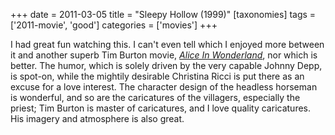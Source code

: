 +++
date = 2011-03-05
title = "Sleepy Hollow (1999)"
[taxonomies]
tags = ['2011-movie', 'good']
categories = ['movies']
+++

I had great fun watching this. I can't even tell which I enjoyed more
between it and another superb Tim Burton movie, [*Alice In
Wonderland*], nor which is better. The humor, which is solely driven by
the very capable Johnny Depp, is spot-on, while the mightily desirable
Christina Ricci is put there as an excuse for a love interest. The
character design of the headless horseman is wonderful, and so are the
caricatures of the villagers, especially the priest; Tim Burton is
master of caricatures, and I love quality caricatures. His imagery and
atmosphere is also great.

  [*Alice In Wonderland*]: @/alice-in-wonderland-2010.md
